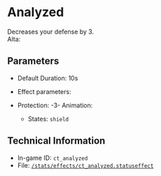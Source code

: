 # Analyzed

Decreases your defense by 3.  
Alta: 

## Parameters

- Default Duration: 10s
- Effect parameters: 

- Protection: -3- Animation: 

  - States: `shield`

## Technical Information

- In-game ID: `ct_analyzed`
- File: [`/stats/effects/ct_analyzed.statuseffect`](https://github.com/Ceterai/Enternia/blob/main/stats/effects/ct_analyzed.statuseffect)
